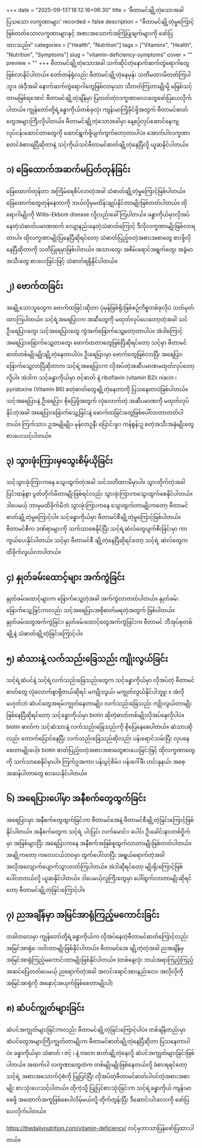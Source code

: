 +++
date = "2025-09-13T18:12:16+06:30"
title = 'ဗီတာမင်ချို့တဲ့သောအခါ ပြသသော လက္ခဏာများ'
recorded = false
description = "ဗီတာမင်ချို့တဲ့မှုကြောင့် ဖြစ်တတ်သောလက္ခဏာများနှင့် အစားအသောက်အကြံပြုချက်များကို ဖော်ပြထားသည်။"
categories = ["Health", "Nutrition"]
tags = ["Vitamins", "Health", "Nutrition", "Symptoms"]
slug = "vitamin-deficiency-symptoms"
cover = ""
preview = ""
+++
ဗီတာမင်ချို့တဲ့သောအခါ သက်ဆိုင်တဲ့နောက်ဆက်တွဲရောဂါတွေဖြစ်လာနိုင်ပါတယ်။ တော်တန်ရုံလည်း ဗီတာမင်ချို့တဲ့နေမှန်း သတိမထားမိတတ်ကြပါဘူး။ အဲဒီ့အခါ နောက်ဆက်တွဲရောဂါတွေဖြစ်လာမှသာ သိတတ်ကြတာမျိုးမို့ မဖြစ်သင့်တာမဖြစ်ရအောင် ဗီတာမင်ချို့တဲ့ချိန်မှာ ပြတတ်တဲ့လက္ခဏာလေးတွေဖော်ပြပေးလိုက်ပါတယ်။ ကျွန်တော်တို့ရဲ့ခန္ဓာကိုယ်တစ်ခုလုံး ကျန်းမာကြံ့ခိုင်ဖို့အတွက် ဗီတာမင်ဓာတ်တွေအများကြီးလိုပါတယ်။ ဗီတာမင်ချို့တဲ့သောအခါမှာ နေ့စဉ်လုပ်ဆောင်နေကျ လုပ်ငန်းဆောင်တာတွေကို ဆောင်ရွက်ဖို့ပျက်ကွက်တော့တာပါပဲ။ အောက်ပါလက္ခဏာစတင်ခံစားရပြီဆိုတာနဲ့ သင့်ကိုယ်သင်ဗီတာမင်ဓာတ်ချို့တဲ့နေပြီလို့ ယူဆနိုင်ပါတယ်။

## ၁) ခြေထောက်အဆက်မပြတ်တုန်ခြင်း
ခြေထောက်တုန်တာ အကြိမ်ရေစိပ်လာတဲ့အခါ သံဓာတ်ချို့တဲ့မှုကြောင့်ဖြစ်ပါတယ်။ ခြေထောက်တွေတုန်နေတာကို ဘယ်လိုမှမထိန်းချုပ်နိုင်တာမျိုးဖြစ်တတ်ပါတယ်။ ထိုရောဂါမျိုးကို Willis-Ekbom disease လို့လည်းခေါ်ကြပါတယ်။ ခန္ဓာကိုယ်မှာလိုအပ်နေတဲ့သံဓာတ်ပမာဏထက် လျော့နည်းနေတဲ့သံဓာတ်ကြောင့် ဒီလိုလက္ခဏာမျိုးဖြစ်လာရတာပါ။ ထိုလက္ခဏာမျိုးပြနေပြီဆိုရင်တော့ သံဓာတ်ပြည့်ဝတဲ့အစားအစာတွေ စားဖို့လိုနေပြီဆိုတာကို သတိပြုရမှာဖြစ်ပါတယ်။ အသားတွေ၊ အစိမ်းရောင်အရွက်တွေ၊ အခွံမာအသီးတွေ စားပေးခြင်းဖြင့် သံဓာတ်ရရှိနိုင်ပါတယ်။

## ၂) ဗောက်ထခြင်း
အချို့သောသူတွေက ဗောက်ထခြင်းဆိုတာ ပုံမှန်ဖြစ်ရိုးဖြစ်စဉ်ကိစ္စတစ်ခုလိုပဲ သတ်မှတ်ထားကြပါတယ်။ သင့်ရဲ့အရေပြားက အဆီတွေကို မထုတ်လုပ်ပေးတော့တဲ့အခါ သင်ဦးရေပြားတွေ၊ သင့်အရေပြားတွေ ကွဲအက်ခြောက်သွေ့တော့တာပါပဲ။ အဲဒါကြောင့် အရေပြားခြောက်သွေ့တာတွေ၊ ဗောက်ထတာတွေဖြစ်ပြီဆိုရင်တော့ သင့်မှာ ဗီတာမင်ဓာတ်တစ်မျိုးမျိုးချို့တဲ့နေတာပါပဲ။ ဦးရေပြားမှာ ဗောက်တွေဖြစ်လာပြီ၊ အရေပြားခြောက်သွေ့လာပြီဆိုတာက သင့်ရဲ့အရေပြားက လိုအပ်တဲ့အဆီပမာဏမထုတ်လုပ်တော့လို့ပါ။ အဲဒါက သင့်ခန္ဓာကိုယ်မှာ ဇင့်ဓာတ် နဲ့ riboflavin (vitamin B2)၊ niacin ၊ pyridoxine (Vitamin B6) စတဲ့ဓာတ်တွေချို့တဲ့နေတာကို ပြသနေတာပဲဖြစ်ပါတယ်။ သင့်အရေပြားနဲ့ ဦးရေပြား စိုပြေဖို့အတွက် လုံလောက်တဲ့ အဆီပမာဏကို မထုတ်လုပ်နိုင်တဲ့အခါ အရေပြားခြောက်သွေ့ခြင်းနဲ့ ဖောက်ထခြင်းတွေဖြစ်ပေါ်လာတာတတ်ပါတယ်။ ကြက်သား၊ ဥအမျိုမျိုး၊ မုန်လာဥနီ၊ ပြောင်းဖူး၊ ကန်စွန်းဥ စတဲ့အသီးအနှံမျိုးတွေစားပေးသင့်ပါတယ်။

## ၃) သွားဖုံးကြားမှသွေးစိမ့်ယိုခြင်း
သင့်သွားဖုံးကြားကနေ သွေးထွက်တဲ့အခါ သင်သတိထားမိမှာပါ။ သွားတိုက်တဲ့အခါ ပြင်းထန်စွာ ပွတ်တိုက်မိတာမျိုးဖြစ်ရင်လည်း သွားဖုံးကြားကသွေးထွက်စေနိုင်ပါတယ်။ ဒါပေမယ့် ဘာမှမထိခိုက်မိဘဲ သွားဖုံးကြားကနေ သွေးထွက်တာမျိုးကတော့ ဗီတာမင်ဓာတ်ချို့တဲ့မှုကြောင့်ပါ။ သင့်ခန္ဓာကိုယ်မှာ ဗီတာမင်စီချို့တဲ့မှုကြောင့်ဖြစ်ပါတယ်။ ဗီတာမင်စီက ဒဏ်ရာများကို သက်သာစေနိုင်ပြီး သင့်ရဲ့ဆဲလ်တွေပျက်စီးခြင်းမှာ ကာကွယ်ပေးနိုင်ပါတယ်။ သင့်မှာ ဗီတာမင်စီ ချို့တဲ့နေပြီဆိုရင်တော့ သင့်ရဲ့ ဆဲလ်တွေက ထိခိုက်လွယ်လာပါတယ်။

## ၄) နှုတ်ခမ်းထောင့်များ အက်ကွဲခြင်း
နှုတ်ခမ်းထောင့်များက ခြောက်သွေ့တဲ့အခါ အက်ကွဲလာတတ်ပါတယ်။ နှုတ်ခမ်းခြောက်သွေ့ခြင်းကလည်း သင့်အရေပြားအစိုဓာတ်မရတဲ့အတွက် ဖြစ်ပါတယ်။ နှုတ်ခမ်းတွေအက်ကွဲခြင်း၊ နှုတ်ခမ်းထောင့်တွေအက်ကွဲခြင်းက ဗီတာမင် ဘီအုပ်စုတစ်ချို့နဲ့ သံဓာတ်ချို့တဲ့ခြင်းကြောင့်ပါ။

## ၅) ဆံသားနဲ့ လက်သည်းခြေသည်း ကျိုးလွယ်ခြင်း
သင့်ရဲ့ဆံပင်နဲ့ သင့်ရဲ့လက်သည်းခြေသည်းတွေက သင့်ခန္ဓာကိုယ်မှာ လိုအပ်တဲ့ ဗီတာမင်ဓာတ်တွေ လုံလောက်စွာရှိတယ်ဆိုရင် မကျိုးလွယ်၊ မကျွတ်လွယ်နိုင်ပါဘူူး ။ အဲလိုမဟုတ်ဘဲ ဆံပင်တွေအရမ်းကျွတ်နေတာမျိုး၊ လက်သည်းခြေသည်း ကျိုးလွယ်တာမျိုးဖြစ်နေပြီဆိုရင်တော့ သင့်ခန္ဓာကိုယ်မှာ biotin ဆိုတဲ့ဓာတ်တစ်မျိုးလိုအပ်နေလိုပါပဲ။ biotin ဓာတ်က သင့်ဆံသားနဲ့ လက်သည်းခြေသည်းကို စိုပြေနေစေပါတယ်။ ဆံသားဆိုလည်း တောက်ပြောင်နေပြီး လက်သည်းခြေသည်ဆိုလည်း ပန်းရောင်သမ်းပြီး လှပနေစေတာမျိုးပေါ့။ biotin ဓာတ်ပြည့်ဝတဲ့အစားအစာတွေစားပေးခြင်းဖြင့် ထိုလက္ခဏာတွေကို သက်သာစေနိုင်မှာပါ။ ကြက်ဥအကာ၊ ပန်းပွင့်စိမ်း၊ ပန်းဂေါ်ဖီ၊ ဟင်းနုနယ်၊ အစေ့အဆန်ပါတာတွေ စားပေးနိုင်ပါတယ်။

## ၆) အရေပြားပေါ်မှာ အနီစက်တွေထွက်ခြင်း
အရေပြားမှာ အနီစက်တွေထွက်ခြင်းက ဗီတာမင်အေနဲ့ ဗီတာမင်စီချို့တဲ့ခြင်းကြောင့်ဖြစ်နိုင်ပါတယ်။ အနီစက်တွေက သင့်ရဲ့ ပါးပြင်၊ လက်မောင်း၊
ပေါင်၊ ဦးခေါင်းနားတစ်ဝှိုက်မှာ အဖြစ်များပြီး အရေပြားကနေ အနီစက်အဖြစ်စူထွက်လာတာမျိုးဖြစ်တတ်ပါတယ်။ အချို့ကတော့ ကလေးငယ်ဘဝမှာ ထွက်ပေါ်လာပြီး အရွယ်ရောက်တဲ့အခါ အလိုအလျောက်ပျောက်သွားတတ်ကြပါတယ်။ အဲဒါဆိုရင်တော့ မျိုးရိုးကြောင့်ဖြစ်ပေါ်လာတယ်လို့ ယူဆနိုင်ပါတယ်။ ဒါပေမယ့်လူကြီးတွေမှာ ပေါ်ထွက်လာတာမျိုးဆိုရင်တော့ ဗီတာမင်ချို့တဲ့ခြင်းကြောင့်ပါ။

## ၇) ညအချိန်မှာ အမြင်အာရုံကြည့်မကောင်းခြင်း
တခါတလေမှာ ကျွန်တော်တို့ရဲ့ခန္ဓာကိုယ်က လိုအပ်နေတဲ့ဗီတာမင်ဓာတ်ကြောင့်လည်း အမြင်အာရုံေ၀ဝါးတာမျိုးဖြစ်နိုင်ပါတယ်။ ဗီတာမင်အေ ချို့တဲ့တဲ့အခါ ညအချိန်မှ အမြင်အာရုံကြည့်မကောင်းတာမျိုးဖြစ်နိုင်ပါတယ်။ (တစ်နေ့လုံး ဘယ်အရာကြည့်ကြည့်အဆင်ပြေတတ်ပေမယ့် ညရောက်တဲ့အခါ အလင်းရောင်အားနည်းလေ၊ အလိုလိုကို အမြင်အာရုံကို အနှောင့်အယှက်ဖြစ်စေတာမျိုးပါ)

## ၈) ဆံပင်ကျွတ်များခြင်း
ဆံပင်အကျွတ်များခြင်းကလည်း ဗီတာမင်ချို့တဲ့ခြင်းကြောင့်ပါပဲ။ တစ်ချိန်တည်းမှာ ဆံပင်တွေအများကြီးကျွတ်တာမျိုးက ဗီတာမင်ဓာတ်ချို့တဲ့နေပြီဆိုတာ ပြသနေတာပါပဲ။ ခန္ဓာကိုယ်မှာ သံဓာတ် ၊ ဇင့် ၊ နဲ့ niacin ဓာတ်ချို့တဲ့နေလို့ ဆံပင်အကျွတ်များခြင်းဖြစ်ပါတယ်။
အထက်ပါ လက္ခဏာတွေထဲက တစ်မျိုးမျိုးဖြစ်နေတယ်လို့ ခံစားရရင်တော့ သင့်ရဲ့ အစားအသောက်ပုံစံကို ပြုပြင်ပြီး လိုအပ်တဲ့ဗီတာမင်ဓာတ်ပါဝင်တဲ့အစားအစာမျိုး စားသုံးပေးသင့်ပါတယ်။
ထိုကဲ့သို့ ပြုပြင်စားသုံးခြင်းက သင့်ရဲ့ခန္ဓာကိုယ် ကျန်းမာစေဖို့ အထောက်အကူဖြစ်စေပါလိမ့်မယ်လို့ တိုက်တွန်းပြီး ဒီဆောင်းပါးလေးကို ဖော်ပြပေးလိုက်ပါတယ်။

https://thedailynutrition.com/vitamin-deficiency/ လင့်မှဘာသာပြန်ဖော်ပြထားပါတယ်။
